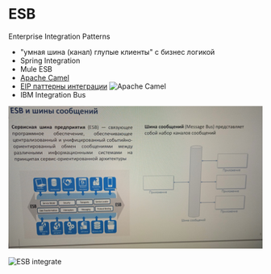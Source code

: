 # ESB

Enterprise Integration Patterns
- "умная шина (канал) глупые клиенты" с бизнес логикой
- Spring Integration
- Mule ESB
- [Apache Camel](https://habr.com/ru/company/naumen/blog/230265/)
- [EIP паттерны интеграции](https://habr.com/ru/company/naumen/blog/231861/)
![Apache Camel](../img/pattern/integration/IMG_20220614_180741_1.jpg)
- IBM Integration Bus


![ESB](../img/pattern/integration/IMG_20220614_180606.jpg)

![ESB integrate](../img/pattern/integration/IMG_20220614_180629.jpg)
